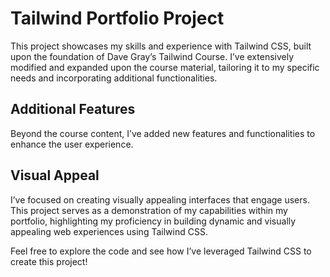 
# Tailwind Portfolio Project

This project showcases my skills and experience with Tailwind CSS, built upon the foundation of Dave Gray’s Tailwind Course. I’ve extensively modified and expanded upon the course material, tailoring it to my specific needs and incorporating additional functionalities.

## Additional Features

Beyond the course content, I’ve added new features and functionalities to enhance the user experience.

## Visual Appeal

I’ve focused on creating visually appealing interfaces that engage users. This project serves as a demonstration of my capabilities within my portfolio, highlighting my proficiency in building dynamic and visually appealing web experiences using Tailwind CSS.

Feel free to explore the code and see how I’ve leveraged Tailwind CSS to create this project!

